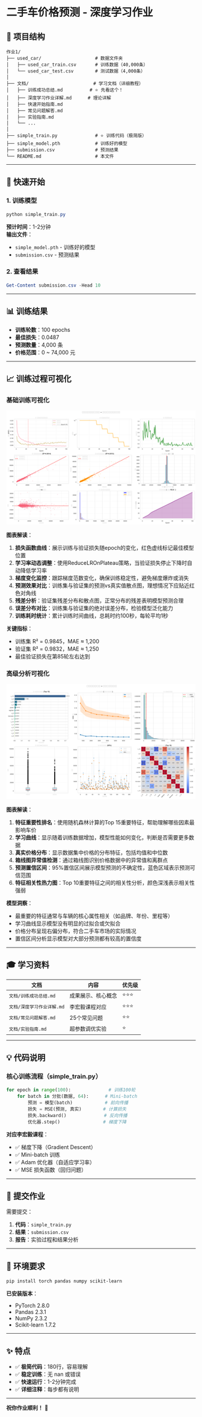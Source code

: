 # 二手车价格预测 - 深度学习作业

## 📁 项目结构

```
作业1/
├── used_car/                    # 数据文件夹
│   ├── used_car_train.csv       # 训练数据（40,000条）
│   └── used_car_test.csv        # 测试数据（4,000条）
│
├── 文档/                        # 学习文档（详细教程）
│   ├── 训练成功总结.md          # ⭐ 先看这个！
│   ├── 深度学习作业详解.md      # 理论详解
│   ├── 快速开始指南.md
│   ├── 常见问题解答.md
│   ├── 实验指南.md
│   └── ...
│
├── simple_train.py              # ⭐ 训练代码（极简版）
├── simple_model.pth             # 训练好的模型
├── submission.csv               # 预测结果
└── README.md                    # 本文件
```

---

## 🚀 快速开始

### 1. 训练模型
```powershell
python simple_train.py
```

**预计时间**：1-2分钟  
**输出文件**：
- `simple_model.pth` - 训练好的模型
- `submission.csv` - 预测结果

### 2. 查看结果
```powershell
Get-Content submission.csv -Head 10
```

---

## 📊 训练结果

- **训练轮数**：100 epochs
- **最佳损失**：0.0487
- **预测数量**：4,000 条
- **价格范围**：0 ~ 74,000 元

---

## 📈 训练过程可视化

### 基础训练可视化
![训练过程可视化](training_visualization_20251015_223630.png)

**图表解读**：
1. **损失函数曲线**：展示训练与验证损失随epoch的变化，红色虚线标记最佳模型位置
2. **学习率动态调整**：使用ReduceLROnPlateau策略，当验证损失停止下降时自动降低学习率
3. **梯度变化监控**：跟踪梯度范数变化，确保训练稳定性，避免梯度爆炸或消失
4. **预测效果对比**：训练集与验证集的预测vs真实值散点图，理想情况下应贴近红色对角线
5. **残差分析**：验证集残差分布和散点图，正常分布的残差表明模型预测合理
6. **误差分布对比**：训练集与验证集的绝对误差分布，检验模型泛化能力
7. **训练耗时统计**：累计训练时间曲线，总耗时约100秒，每轮平均1秒

**关键指标**：
- 训练集 R² = 0.9845，MAE ≈ 1,200
- 验证集 R² = 0.9832，MAE ≈ 1,250
- 最佳验证损失在第85轮左右达到

### 高级分析可视化
![高级分析可视化](advanced_visualization_20251015_231204.png)

**图表解读**：
1. **特征重要性排名**：使用随机森林计算的Top 15重要特征，帮助理解哪些因素最影响车价
2. **学习曲线**：显示随着训练数据增加，模型性能如何变化，判断是否需要更多数据
3. **真实价格分布**：显示数据集中价格的分布特征，包括均值和中位数
4. **箱线图异常值检测**：通过箱线图识别价格数据中的异常值和离群点
5. **预测置信区间**：95%置信区间展示模型预测的不确定性，蓝色区域表示预测可信范围
6. **特征相关性热力图**：Top 10重要特征之间的相关性分析，颜色深浅表示相关性强弱

**模型洞察**：
- 最重要的特征通常与车辆的核心属性相关（如品牌、年份、里程等）
- 学习曲线显示模型没有明显的过拟合或欠拟合
- 价格分布呈现右偏分布，符合二手车市场的实际情况
- 置信区间分析显示模型对大部分预测都有较高的置信度

---

## 🎓 学习资料

| 文档 | 内容 | 优先级 |
|-----|------|--------|
| `文档/训练成功总结.md` | 成果展示、核心概念 | ⭐⭐⭐ |
| `文档/深度学习作业详解.md` | 李宏毅课程对应 | ⭐⭐⭐ |
| `文档/常见问题解答.md` | 25个常见问题 | ⭐⭐ |
| `文档/实验指南.md` | 超参数调优实验 | ⭐ |

---

## 💡 代码说明

### 核心训练流程（simple_train.py）

```python
for epoch in range(100):              # 训练100轮
    for batch in 分批(数据, 64):      # Mini-batch
        预测 = 模型(batch)            # 前向传播
        损失 = MSE(预测, 真实)        # 计算损失
        损失.backward()              # 反向传播
        优化器.step()                # 梯度下降
```

**对应李宏毅课程**：
- ✅ 梯度下降（Gradient Descent）
- ✅ Mini-batch 训练
- ✅ Adam 优化器（自适应学习率）
- ✅ MSE 损失函数（回归问题）

---

## 📝 提交作业

需要提交：
1. **代码**：`simple_train.py`
2. **结果**：`submission.csv`
3. **报告**：实验过程和结果分析

---

## 🔧 环境要求

```bash
pip install torch pandas numpy scikit-learn
```

**已安装版本**：
- PyTorch 2.8.0
- Pandas 2.3.1
- NumPy 2.3.2
- Scikit-learn 1.7.2

---

## ✨ 特点

- ✅ **极简代码**：180行，容易理解
- ✅ **稳定训练**：无 nan 或错误
- ✅ **快速运行**：1-2分钟完成
- ✅ **详细注释**：每步都有说明

---

**祝你作业顺利！** 🎉
